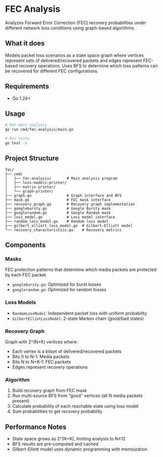 # FEC Analysis

Analyzes Forward Error Correction (FEC) recovery probabilities under different network loss conditions using graph-based algorithms.

## What it does

Models packet loss scenarios as a state space graph where vertices represent sets of delivered/recovered packets and edges represent FEC-based recovery operations. Uses BFS to determine which loss patterns can be recovered for different FEC configurations.

## Requirements

- Go 1.24+

## Usage

```bash
# Run main analysis
go run cmd/fec-analysis/main.go

# Run tests
go test -v
```

## Project Structure

```
fec/
├── cmd/
│   ├── fec-analysis/       # Main analysis program
│   ├── loss-models-printer/
│   ├── matrix-printer/
│   └── graph-printer/
├── graph.go                # Graph interface and BFS
├── mask.go                 # FEC mask interface
├── recovery_graph.go       # Recovery graph implementation
├── googlebursty.go         # Google Bursty mask
├── googlerandom.go         # Google Random mask
├── loss_model.go           # Loss model interface
├── random_loss_model.go    # Random loss model
├── gilbert_elliott_loss_model.go  # Gilbert-Elliott model
└── recovery_characteristics.go    # Recovery metrics
```

## Components

### Masks
FEC protection patterns that determine which media packets are protected by each FEC packet.

- `googlebursty.go`: Optimized for burst losses
- `googlerandom.go`: Optimized for random losses

### Loss Models
- `RandomLossModel`: Independent packet loss with uniform probability
- `GilbertElliotLossModel`: 2-state Markov chain (good/bad states)

### Recovery Graph
Graph with 2^(N+K) vertices where:
- Each vertex is a bitset of delivered/recovered packets
- Bits 0 to N-1: Media packets
- Bits N to N+K-1: FEC packets
- Edges represent recovery operations

### Algorithm

1. Build recovery graph from FEC mask
2. Run multi-source BFS from "good" vertices (all N media packets present)
3. Calculate probability of each reachable state using loss model
4. Sum probabilities to get recovery probability

## Performance Notes

- State space grows as 2^(N+K), limiting analysis to N≤12
- BFS results are pre-computed and cached
- Gilbert-Elliott model uses dynamic programming with memoization

